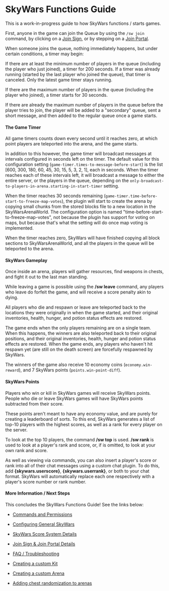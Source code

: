 SkyWars Functions Guide
=======================

This is a work-in-progress guide to how SkyWars functions / starts games.

First, anyone in the game can join the Queue by using the `/sw join` command, by clicking on a [Join Sign](https://dabo.guru/projects/skywars/signs-and-portals), or by stepping on a [Join Portal](https://dabo.guru/projects/skywars/signs-and-portals).

When someone joins the queue, nothing immediately happens, but under certain conditions, a timer may begin:

If there are at least the minimum number of players in the queue (including the player who just joined), a timer for 200 seconds. If a timer was already running (started by the last player who joined the queue), that timer is canceled. Only the latest game timer stays running.

If there are the maximum number of players in the queue (including the player who joined), a timer starts for 30 seconds.

If there are already the maximum number of players in the queue before the player tries to join, the player will be added to a "secondary" queue, sent a short message, and then added to the regular queue once a game starts.

#### The Game Timer

All game timers counts down every second until it reaches zero, at which point players are teleported into the arena, and the game starts.

In addition to this however, the game timer will broadcast messages at intervals configured in seconds left on the timer. The default value for this configuration setting (`game-timer.times-to-message-before-start`) is the list [600, 300, 180, 60, 45, 30, 15, 5, 3, 2, 1], each in seconds. When the timer reaches each of these intervals left, it will broadcast a message to either the entire server, or the players in the queue, depending on the `only-broadcast-to-players-in-arena.starting-in-start-timer` setting.

When the timer reaches 30 seconds remaining (`game-timer.time-before-start-to-freeze-map-votes`), the plugin will start to create the arena by copying small chunks from the stored blocks file to a new location in the SkyWarsArenaWorld. The configuration option is named "time-before-start-to-freeze-map-votes", not because the plugin has support for voting on maps, but because that's what the setting will do once map voting is implemented.

When the timer reaches zero, SkyWars will have finished copying all block sections to SkyWarsArenaWorld, and all the players in the queue will be teleported to the arena.

#### SkyWars Gameplay

Once inside an arena, players will gather resources, find weapons in chests, and fight it out to the last man standing.

While leaving a game is possible using the **/sw leave** command, any players who leave do forfeit the game, and will receive a score penalty akin to dying.

All players who die and respawn or leave are teleported back to the locations they were originally in when the game started, and their original inventories, health, hunger, and potion status effects are restored.

The game ends when the only players remaining are on a single team. When this happens, the winners are also teleported back to their original positions, and their original inventories, health, hunger and potion status effects are restored. When the game ends, any players who haven't hit respawn yet (are still on the death screen) are forcefully respawned by SkyWars.

The winners of the game also receive 10 economy coins (`economy.win-reward`), and 7 SkyWars points (`points.win-point-diff`).

#### SkyWars Points

Players who win or kill in SkyWars games will receive SkyWars points. People who die or leave SkyWars games will have SkyWars points subtracted from their score.

These points aren't meant to have any economy value, and are purely for creating a leaderboard of sorts. To this end, SkyWars generates a list of top-10 players with the highest scores, as well as a rank for every player on the server.

To look at the top 10 players, the command **/sw top** is used. **/sw rank <player>** is used to look at a player's rank and score, or, if **<player>** is omitted, to look at your own rank and score.

As well as viewing via commands, you can also insert a player's score or rank into all of their chat messages using a custom chat plugin. To do this, add **{skywars.userscore}**, **{skywars.userrank}**, or both to your chat format. SkyWars will automatically replace each one respectively with a player's score number or rank number.

#### More Information / Next Steps

This concludes the SkyWars Functions Guide! See the links below:

* [Commands and Permissions](https://dabo.guru/projects/skywars/commands-and-permissions)
* [Configuring General SkyWars](https://dabo.guru/projects/skywars/configuring-skywars)
* [SkyWars Score System Details](https://dabo.guru/projects/skywars/score)
* [Join Sign & Join Portal Details](https://dabo.guru/projects/skywars/signs-and-portals)
* [FAQ / Troubleshooting](https://dabo.guru/projects/skywars/faq)


* [Creating a custom Kit](https://dabo.guru/projects/skywars/creating-a-new-kit)
* [Creating a custom Arena](https://dabo.guru/projects/skywars/creating-an-arena)
* [Adding chest randomization to arenas](https://dabo.guru/projects/skywars/configuring-chests)

